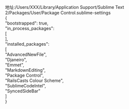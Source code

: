 地址:/Users/XXX/Library/Application Support/Sublime Text 2/Packages/User/Package Control.sublime-settings<br/>
{<br/>
	"bootstrapped": true,<br/>
        "in_process_packages":<br/>
	[ <br/>
	], <br/>
	"installed_packages":<br/>
	[ <br/>
		"AdvancedNewFile", <br/>
		"Djaneiro", <br/>
		"Emmet", <br/>
		"MarkdownEditing", <br/>
		"Package Control", <br/>
		"RailsCasts Colour Scheme", <br/>
		"SublimeCodeIntel", <br/>
		"SyncedSideBar" <br/>
	] <br/>
} <br/>
